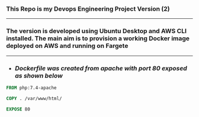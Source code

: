 ### **This Repo is my Devops Engineering Project Version (2)**
------
### The version is developed using Ubuntu Desktop and AWS CLI installed. The main aim is to provision a working Docker image deployed on AWS and running on Fargete 
  -----

- ### _Dockerfile was created from apache with port 80 exposed as shown below_

``` Dockerfile
FROM php:7.4-apache

COPY . /var/www/html/

EXPOSE 80
```


